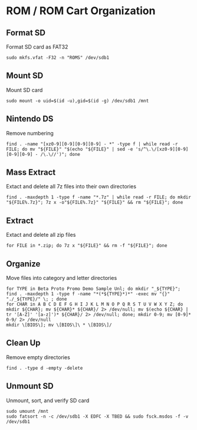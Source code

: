 # ROM / ROM Cart Organization

## Format SD
Format SD card as FAT32

    sudo mkfs.vfat -F32 -n "ROMS" /dev/sdb1

## Mount SD
Mount SD card

    sudo mount -o uid=$(id -u),gid=$(id -g) /dev/sdb1 /mnt

## Nintendo DS
Remove numbering

    find . -name "[xz0-9][0-9][0-9][0-9] - *" -type f | while read -r FILE; do mv "${FILE}" "$(echo "${FILE}" | sed -e 's/^\.\/[xz0-9][0-9][0-9][0-9] - /\.\//')"; done

## Mass Extract
Extact and delete all 7z files into their own directories

    find . -maxdepth 1 -type f -name "*.7z" | while read -r FILE; do mkdir "${FILE%.7z}"; 7z x -o"${FILE%.7z}" "${FILE}" && rm "${FILE}"; done

## Extract
Extact and delete all zip files

    for FILE in *.zip; do 7z x "${FILE}" && rm -f "${FILE}"; done

## Organize
Move files into category and letter directories

    for TYPE in Beta Proto Promo Demo Sample Unl; do mkdir "_${TYPE}"; find . -maxdepth 1 -type f -name "*(*${TYPE}*)*" -exec mv "{}" "./_${TYPE}/" \; ; done
    for CHAR in A B C D E F G H I J K L M N O P Q R S T U V W X Y Z; do mkdir ${CHAR}; mv ${CHAR}* ${CHAR}/ 2> /dev/null; mv $(echo ${CHAR} | tr '[A-Z]' '[a-z]')* ${CHAR}/ 2> /dev/null; done; mkdir 0-9; mv [0-9]* 0-9/ 2> /dev/null
    mkdir \[BIOS\]; mv \[BIOS\]\ * \[BIOS\]/

## Clean Up
Remove empty directories

    find . -type d -empty -delete

## Unmount SD
Unmount, sort, and verify SD card

    sudo umount /mnt
    sudo fatsort -n -c /dev/sdb1 -X EDFC -X TBED && sudo fsck.msdos -f -v /dev/sdb1
